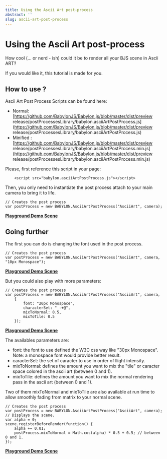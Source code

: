 ```yaml
---
title: Using the Ascii Art post-process
abstract: ''
slug: ascii-art-post-process
---
```


# Using the Ascii Art post-process

How cool (... or nerd - ish) could it be to render all your BJS scene in Ascii ART?

If you would like it, this tutorial is made for you.

## How to use ?

Ascii Art Post Process Scripts can be found here: 
- Normal: [https://github.com/BabylonJS/Babylon.js/blob/master/dist/preview release/postProcessesLibrary/babylon.asciiArtPostProcess.js](https://github.com/BabylonJS/Babylon.js/blob/master/dist/preview release/postProcessesLibrary/babylon.asciiArtPostProcess.js)
- Minified : [https://github.com/BabylonJS/Babylon.js/blob/master/dist/preview release/postProcessesLibrary/babylon.asciiArtPostProcess.min.js](https://github.com/BabylonJS/Babylon.js/blob/master/dist/preview release/postProcessesLibrary/babylon.asciiArtPostProcess.min.js)

Please, first reference this script in your page:

```
	<script src="babylon.asciiArtPostProcess.js"></script>
```

Then, you only need to instantiate the post process attach to your main camera to bring it to life.

```
// Creates the post process
var postProcess = new BABYLON.AsciiArtPostProcess("AsciiArt", camera);
```

[**Playground Demo Scene**](https://www.babylonjs-playground.com/#2I28SC#0)

## Going further

The first you can do is changing the font used in the post process.

```
// Creates the post process
var postProcess = new BABYLON.AsciiArtPostProcess("AsciiArt", camera, "10px Monospace");
```

[**Playground Demo Scene**](https://www.babylonjs-playground.com/#2I28SC#1)

But you could also play with more parameters:

```
// Creates the post process
var postProcess = new BABYLON.AsciiArtPostProcess("AsciiArt", camera, 
    {
        font: "20px Monospace",
        characterSet: " -+@",
        mixToNormal: 0.5,
        mixToTile: 0.5        
    });
```

[**Playground Demo Scene**](https://www.babylonjs-playground.com/#2I28SC#5)

The availables parameters are:

- font: the font to use defined the W3C css way like "30px Monospace". Note: a monospace font would provide better result.
- caracterSet: the set of caracter to use in order of llight intensity.
- mixToNormal: defines the amount you want to mix the "tile" or caracter space colored in the ascii art (between 0 and 1).
- mixToTile: defines the amount you want to mix the normal rendering pass in the ascii art (between 0 and 1).

Two of them mixToNormal and mixToTile are also available at run time to allow smoothly fading from matrix to your normal scene.

```
// Creates the post process
var postProcess = new BABYLON.AsciiArtPostProcess("AsciiArt", camera);
// Displays the scene.
var alpha = 0;
scene.registerBeforeRender(function() {
    alpha += 0.01;
    postProcess.mixToNormal = Math.cos(alpha) * 0.5 + 0.5; // between 0 and 1.
});
```

[**Playground Demo Scene**](https://www.babylonjs-playground.com/#2I28SC#3)

